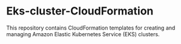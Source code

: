 # Eks-cluster-CloudFormation
This repository contains CloudFormation templates for creating and managing Amazon Elastic Kubernetes Service (EKS) clusters.
